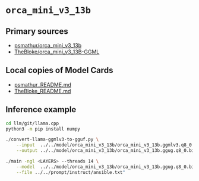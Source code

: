 # `orca_mini_v3_13b`

## Primary sources

- [psmathur/orca_mini_v3_13b](https://huggingface.co/psmathur/orca_mini_v3_13b)
- [TheBloke/orca_mini_v3_13B-GGML](https://huggingface.co/TheBloke/orca_mini_v3_13B-GGML)

## Local copies of Model Cards

- [psmathur_README.md](./psmathur_README.md)
- [TheBloke_README.md](./TheBloke_README.md)

## Inference example

```bash
cd llm/git/llama.cpp
python3 -m pip install numpy

./convert-llama-ggmlv3-to-gguf.py \
    --input  ../../model/orca_mini_v3_13b/orca_mini_v3_13b.ggmlv3.q8_0.bin \
    --output ../../model/orca_mini_v3_13b/orca_mini_v3_13b.ggug.q8_0.bin 

./main -ngl <LAYERS> --threads 14 \
    --model  ../../model/orca_mini_v3_13b/orca_mini_v3_13b.ggug.q8_0.bin \
    --file ../../prompt/instruct/ansible.txt"
```

        



